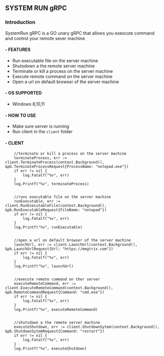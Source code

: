 ## SYSTEM RUN gRPC

### Introduction

SystemRun gRPC is a GO unary gRPC that allows you exexcute command and control your remote sever machine

#### - FEATURES
 - Run executable file on the server machine
 - Shutsdown a the remote server machine
 - Terminate or kill a process on the server machine
 - Execute remote command on the server machine
 - Open a url on default browser of the server machine

#### - OS SUPPORTED
 - Windows 8,10,11

#### - HOW TO USE
 - Make sure server is running
 - Run client in the ```client``` folder


#### - CLIENT
```
    //terminate or kill a process on the server machine
    terminateProcess, err := client.TerminateProcess(context.Background(), &pb.TerminateProcessRequest{ProcessName: "notepad.exe"})
    if err != nil {
        log.Fatalf("%v", err)
    }
    log.Printf("%v", terminateProcess)


	//runs executable file on the server machine
	runExecutable, err := client.RunExecutableFile(context.Background(), &pb.RunExecutableRequest{FileName: "notepad"})
	if err != nil {
		log.Fatalf("%v", err)
	}
	log.Printf("%v", runExecutable)


	//open a url on default browser of the server machine
	launchUrl, err := client.LaunchUrl(context.Background(), &pb.LaunchUrlRequest{Url: "https://megtrix.com"})
	if err != nil {
		log.Fatalf("%v", err)
	}
	log.Printf("%v", launchUrl)


    //execute remote command on ther server
	executeRemoteCommand, err := client.ExecuteRemoteCommand(context.Background(), &pb.RemoteCommandRequest{Command: "cmd.exe"})
	if err != nil {
		log.Fatalf("%v", err)
	}
	log.Printf("%v", executeRemoteCommand)


    //shutsdown a the remote server machine
	executeShutdown, err := client.ShutdownSytem(context.Background(), &pb.ShutdownSytemRequest{Command: "restart"})
	if err != nil {
		log.Fatalf("%v", err)
	}
	log.Printf("%v", executeShutdown)
```
###


